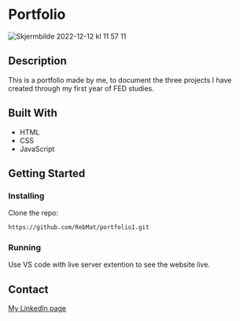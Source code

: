 # Portfolio

![Skjermbilde 2022-12-12 kl  11 57 11](https://user-images.githubusercontent.com/94296711/207028392-b658ca4e-df95-47be-9c26-fa4960338144.png)


## Description

This is a portfolio made by me, to document the three projects I have created through my first year of FED studies. 

## Built With

- HTML 
- CSS
- JavaScript 

## Getting Started

### Installing

Clone the repo:

```bash
https://github.com/RebMat/portfolio1.git
```

### Running 

Use VS code with live server extention to see the website live. 

## Contact

[My LinkedIn page](https://www.linkedin.com/in/rebecca-mathisen/)


